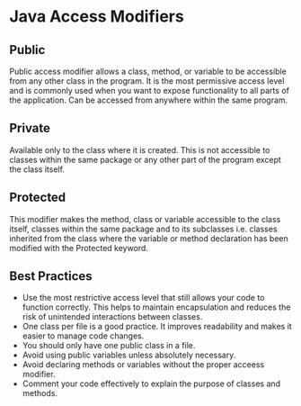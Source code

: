 # Java Access Modifiers

## Public

Public access modifier allows a class, method, or variable to be accessible from any other class in the program. It is the most permissive access level and is commonly used when you want to expose functionality to all parts of the application. Can be accessed from anywhere within the same program.

## Private

Available only to the class where it is created. This is not accessible to classes within the same package or any other part of the program except the class itself.

## Protected

This modifier makes the method, class or variable accessible to the class itself, classes within the same package and to its subclasses i.e. classes inherited from the class where the variable or method declaration has been modified with the Protected keyword.

## Best Practices

- Use the most restrictive access level that still allows your code to function correctly. This helps to maintain encapsulation and reduces the risk of unintended interactions between classes.
- One class per file is a good practice. It improves readability and makes it easier to manage code changes.
- You should only have one public class in a file.
- Avoid using public variables unless absolutely necessary.
- Avoid declaring methods or variables without the proper acceess modifier.
- Comment your code effectively to explain the purpose of classes and methods.
